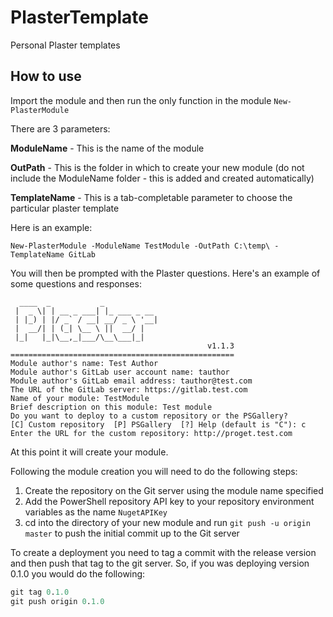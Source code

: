 # PlasterTemplate
Personal Plaster templates

## How to use
Import the module and then run the only function in the module `New-PlasterModule`

There are 3 parameters:

**ModuleName** - This is the name of the module

**OutPath** - This is the folder in which to create your new module (do not include the ModuleName folder - this is added and created automatically)

**TemplateName** - This is a tab-completable parameter to choose the particular plaster template

Here is an example:
```
New-PlasterModule -ModuleName TestModule -OutPath C:\temp\ -TemplateName GitLab
```

You will then be prompted with the Plaster questions. Here's an example of some questions and responses:
```
  ____  _           _
 |  _ \| | __ _ ___| |_ ___ _ __
 | |_) | |/ _` / __| __/ _ \ '__|
 |  __/| | (_| \__ \ ||  __/ |
 |_|   |_|\__,_|___/\__\___|_|
                                            v1.1.3
==================================================
Module author's name: Test Author
Module author's GitLab user account name: tauthor
Module author's GitLab email address: tauthor@test.com
The URL of the GitLab server: https://gitlab.test.com
Name of your module: TestModule
Brief description on this module: Test module
Do you want to deploy to a custom repository or the PSGallery?
[C] Custom repository  [P] PSGallery  [?] Help (default is "C"): c
Enter the URL for the custom repository: http://proget.test.com
```

At this point it will create your module.

Following the module creation you will need to do the following steps:

1. Create the repository on the Git server using the module name specified
2. Add the PowerShell repository API key to your repository environment variables as the name `NugetAPIKey`
3. cd into the directory of your new module and run `git push -u origin master` to push the initial commit up to the Git server

To create a deployment you need to tag a commit with the release version and then push that tag to the git server. So, if you was deploying version 0.1.0 you would do the following:
```ps
git tag 0.1.0
git push origin 0.1.0
```
